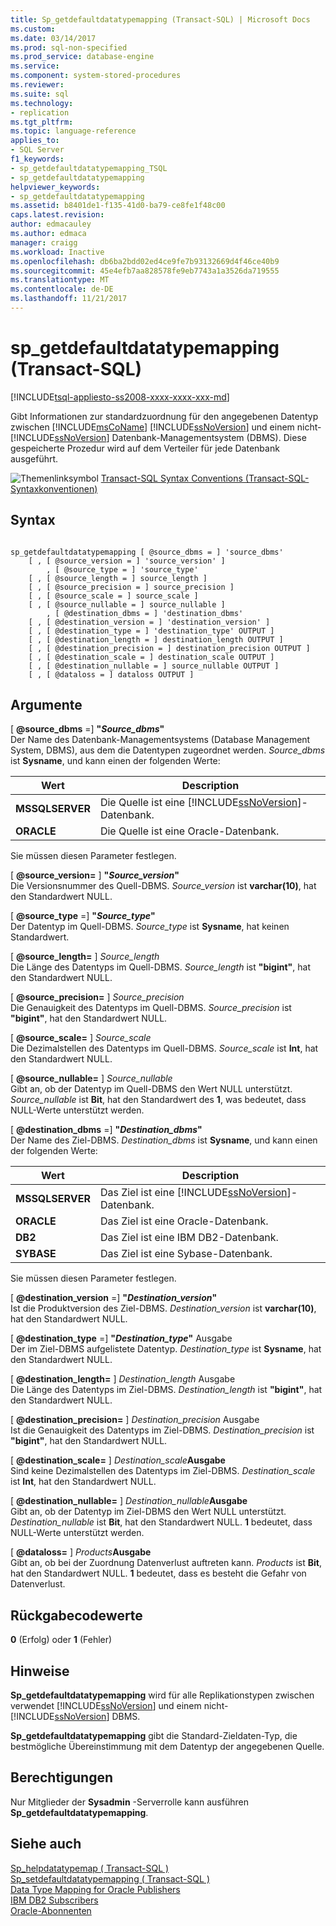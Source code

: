 ```yaml
---
title: Sp_getdefaultdatatypemapping (Transact-SQL) | Microsoft Docs
ms.custom: 
ms.date: 03/14/2017
ms.prod: sql-non-specified
ms.prod_service: database-engine
ms.service: 
ms.component: system-stored-procedures
ms.reviewer: 
ms.suite: sql
ms.technology:
- replication
ms.tgt_pltfrm: 
ms.topic: language-reference
applies_to:
- SQL Server
f1_keywords:
- sp_getdefaultdatatypemapping_TSQL
- sp_getdefaultdatatypemapping
helpviewer_keywords:
- sp_getdefaultdatatypemapping
ms.assetid: b8401de1-f135-41d0-ba79-ce8fe1f48c00
caps.latest.revision: 
author: edmacauley
ms.author: edmaca
manager: craigg
ms.workload: Inactive
ms.openlocfilehash: db6ba2bdd02ed4ce9fe7b93132669d4f46ce40b9
ms.sourcegitcommit: 45e4efb7aa828578fe9eb7743a1a3526da719555
ms.translationtype: MT
ms.contentlocale: de-DE
ms.lasthandoff: 11/21/2017
---
```

# <a name="spgetdefaultdatatypemapping-transact-sql"></a>sp_getdefaultdatatypemapping (Transact-SQL)
[!INCLUDE[tsql-appliesto-ss2008-xxxx-xxxx-xxx-md](../../includes/tsql-appliesto-ss2008-xxxx-xxxx-xxx-md.md)]

  Gibt Informationen zur standardzuordnung für den angegebenen Datentyp zwischen [!INCLUDE[msCoName](../../includes/msconame-md.md)] [!INCLUDE[ssNoVersion](../../includes/ssnoversion-md.md)] und einem nicht-[!INCLUDE[ssNoVersion](../../includes/ssnoversion-md.md)] Datenbank-Managementsystem (DBMS). Diese gespeicherte Prozedur wird auf dem Verteiler für jede Datenbank ausgeführt.  
  
 ![Themenlinksymbol](../../database-engine/configure-windows/media/topic-link.gif "Topic link icon") [Transact-SQL Syntax Conventions (Transact-SQL-Syntaxkonventionen)](../../t-sql/language-elements/transact-sql-syntax-conventions-transact-sql.md)  
  
## <a name="syntax"></a>Syntax  
  
```  
  
sp_getdefaultdatatypemapping [ @source_dbms = ] 'source_dbms'   
    [ , [ @source_version = ] 'source_version' ]  
        , [ @source_type = ] 'source_type'    
    [ , [ @source_length = ] source_length ]  
    [ , [ @source_precision = ] source_precision ]  
    [ , [ @source_scale = ] source_scale ]  
    [ , [ @source_nullable = ] source_nullable ]  
        , [ @destination_dbms = ] 'destination_dbms'   
    [ , [ @destination_version = ] 'destination_version' ]  
    [ , [ @destination_type = ] 'destination_type' OUTPUT ]  
    [ , [ @destination_length = ] destination_length OUTPUT ]  
    [ , [ @destination_precision = ] destination_precision OUTPUT ]  
    [ , [ @destination_scale = ] destination_scale OUTPUT ]  
    [ , [ @destination_nullable = ] source_nullable OUTPUT ]  
    [ , [ @dataloss = ] dataloss OUTPUT ]  
```  
  
## <a name="arguments"></a>Argumente  
 [  **@source_dbms** =] **"***Source_dbms***"**  
 Der Name des Datenbank-Managementsystems (Database Management System, DBMS), aus dem die Datentypen zugeordnet werden. *Source_dbms* ist **Sysname**, und kann einen der folgenden Werte:  
  
|Wert|Description|  
|-----------|-----------------|  
|**MSSQLSERVER**|Die Quelle ist eine [!INCLUDE[ssNoVersion](../../includes/ssnoversion-md.md)]-Datenbank.|  
|**ORACLE**|Die Quelle ist eine Oracle-Datenbank.|  
  
 Sie müssen diesen Parameter festlegen.  
  
 [  **@source_version=** ] **"***Source_version***"**  
 Die Versionsnummer des Quell-DBMS. *Source_version* ist **varchar(10)**, hat den Standardwert NULL.  
  
 [  **@source_type** =] **"***Source_type***"**  
 Der Datentyp im Quell-DBMS. *Source_type* ist **Sysname**, hat keinen Standardwert.  
  
 [  **@source_length=** ] *Source_length*  
 Die Länge des Datentyps im Quell-DBMS. *Source_length* ist **"bigint"**, hat den Standardwert NULL.  
  
 [  **@source_precision=** ] *Source_precision*  
 Die Genauigkeit des Datentyps im Quell-DBMS. *Source_precision* ist **"bigint"**, hat den Standardwert NULL.  
  
 [  **@source_scale=** ] *Source_scale*  
 Die Dezimalstellen des Datentyps im Quell-DBMS. *Source_scale* ist **Int**, hat den Standardwert NULL.  
  
 [  **@source_nullable=** ] *Source_nullable*  
 Gibt an, ob der Datentyp im Quell-DBMS den Wert NULL unterstützt. *Source_nullable* ist **Bit**, hat den Standardwert des **1**, was bedeutet, dass NULL-Werte unterstützt werden.  
  
 [  **@destination_dbms**  =] **"***Destination_dbms***"**  
 Der Name des Ziel-DBMS. *Destination_dbms* ist **Sysname**, und kann einen der folgenden Werte:  
  
|Wert|Description|  
|-----------|-----------------|  
|**MSSQLSERVER**|Das Ziel ist eine [!INCLUDE[ssNoVersion](../../includes/ssnoversion-md.md)]-Datenbank.|  
|**ORACLE**|Das Ziel ist eine Oracle-Datenbank.|  
|**DB2**|Das Ziel ist eine IBM DB2-Datenbank.|  
|**SYBASE**|Das Ziel ist eine Sybase-Datenbank.|  
  
 Sie müssen diesen Parameter festlegen.  
  
 [  **@destination_version** =] **"***Destination_version***"**  
 Ist die Produktversion des Ziel-DBMS. *Destination_version* ist **varchar(10)**, hat den Standardwert NULL.  
  
 [  **@destination_type** =] **"***Destination_type***"** Ausgabe  
 Der im Ziel-DBMS aufgelistete Datentyp. *Destination_type* ist **Sysname**, hat den Standardwert NULL.  
  
 [  **@destination_length=** ] *Destination_length* Ausgabe  
 Die Länge des Datentyps im Ziel-DBMS. *Destination_length* ist **"bigint"**, hat den Standardwert NULL.  
  
 [  **@destination_precision=** ] *Destination_precision* Ausgabe  
 Ist die Genauigkeit des Datentyps im Ziel-DBMS. *Destination_precision* ist **"bigint"**, hat den Standardwert NULL.  
  
 [  **@destination_scale=** ] *Destination_scale***Ausgabe**  
 Sind keine Dezimalstellen des Datentyps im Ziel-DBMS. *Destination_scale* ist **Int**, hat den Standardwert NULL.  
  
 [  **@destination_nullable=** ] *Destination_nullable***Ausgabe**  
 Gibt an, ob der Datentyp im Ziel-DBMS den Wert NULL unterstützt. *Destination_nullable* ist **Bit**, hat den Standardwert NULL. **1** bedeutet, dass NULL-Werte unterstützt werden.  
  
 [  **@dataloss=** ] *Products***Ausgabe**  
 Gibt an, ob bei der Zuordnung Datenverlust auftreten kann. *Products* ist **Bit**, hat den Standardwert NULL. **1** bedeutet, dass es besteht die Gefahr von Datenverlust.  
  
## <a name="return-code-values"></a>Rückgabecodewerte  
 **0** (Erfolg) oder **1** (Fehler)  
  
## <a name="remarks"></a>Hinweise  
 **Sp_getdefaultdatatypemapping** wird für alle Replikationstypen zwischen verwendet [!INCLUDE[ssNoVersion](../../includes/ssnoversion-md.md)] und einem nicht-[!INCLUDE[ssNoVersion](../../includes/ssnoversion-md.md)] DBMS.  
  
 **Sp_getdefaultdatatypemapping** gibt die Standard-Zieldaten-Typ, die bestmögliche Übereinstimmung mit dem Datentyp der angegebenen Quelle.  
  
## <a name="permissions"></a>Berechtigungen  
 Nur Mitglieder der **Sysadmin** -Serverrolle kann ausführen **Sp_getdefaultdatatypemapping**.  
  
## <a name="see-also"></a>Siehe auch  
 [Sp_helpdatatypemap &#40; Transact-SQL &#41;](../../relational-databases/system-stored-procedures/sp-helpdatatypemap-transact-sql.md)   
 [Sp_setdefaultdatatypemapping &#40; Transact-SQL &#41;](../../relational-databases/system-stored-procedures/sp-setdefaultdatatypemapping-transact-sql.md)   
 [Data Type Mapping for Oracle Publishers](../../relational-databases/replication/non-sql/data-type-mapping-for-oracle-publishers.md)   
 [IBM DB2 Subscribers](../../relational-databases/replication/non-sql/ibm-db2-subscribers.md)   
 [Oracle-Abonnenten](../../relational-databases/replication/non-sql/oracle-subscribers.md)  
  
  
